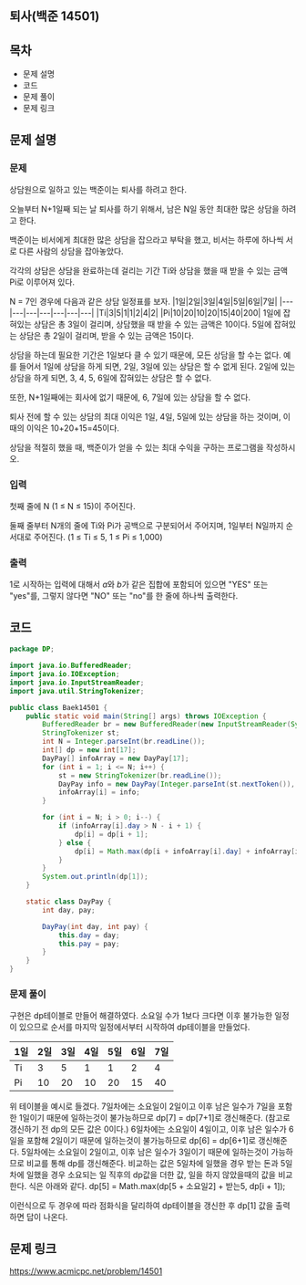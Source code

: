 ## 퇴사(백준 14501)
## 목차
- 문제 설명
- 코드
- 문제 풀이
- 문제 링크


## 문제 설명
### 문제
상담원으로 일하고 있는 백준이는 퇴사를 하려고 한다.

오늘부터 N+1일째 되는 날 퇴사를 하기 위해서, 남은 N일 동안 최대한 많은 상담을 하려고 한다.

백준이는 비서에게 최대한 많은 상담을 잡으라고 부탁을 했고, 비서는 하루에 하나씩 서로 다른 사람의 상담을 잡아놓았다.

각각의 상담은 상담을 완료하는데 걸리는 기간 Ti와 상담을 했을 때 받을 수 있는 금액 Pi로 이루어져 있다.

N = 7인 경우에 다음과 같은 상담 일정표를 보자.
 |1일|2일|3일|4일|5일|6일|7일|
 |---|---|---|---|---|---|---|
 |Ti|3|5|1|1|2|4|2|
 |Pi|10|20|10|20|15|40|200|
1일에 잡혀있는 상담은 총 3일이 걸리며, 상담했을 때 받을 수 있는 금액은 10이다. 5일에 잡혀있는 상담은 총 2일이 걸리며, 받을 수 있는 금액은 15이다.

상담을 하는데 필요한 기간은 1일보다 클 수 있기 때문에, 모든 상담을 할 수는 없다. 예를 들어서 1일에 상담을 하게 되면, 2일, 3일에 있는 상담은 할 수 없게 된다. 2일에 있는 상담을 하게 되면, 3, 4, 5, 6일에 잡혀있는 상담은 할 수 없다.

또한, N+1일째에는 회사에 없기 때문에, 6, 7일에 있는 상담을 할 수 없다.

퇴사 전에 할 수 있는 상담의 최대 이익은 1일, 4일, 5일에 있는 상담을 하는 것이며, 이때의 이익은 10+20+15=45이다.

상담을 적절히 했을 때, 백준이가 얻을 수 있는 최대 수익을 구하는 프로그램을 작성하시오.

### 입력
첫째 줄에 N (1 ≤ N ≤ 15)이 주어진다.

둘째 줄부터 N개의 줄에 Ti와 Pi가 공백으로 구분되어서 주어지며, 1일부터 N일까지 순서대로 주어진다. (1 ≤ Ti ≤ 5, 1 ≤ Pi ≤ 1,000)

### 출력
1로 시작하는 입력에 대해서 $a$와 $b$가 같은 집합에 포함되어 있으면 "YES" 또는 "yes"를, 그렇지 않다면 "NO" 또는 "no"를 한 줄에 하나씩 출력한다.


## 코드
```java
package DP;

import java.io.BufferedReader;
import java.io.IOException;
import java.io.InputStreamReader;
import java.util.StringTokenizer;

public class Baek14501 {
    public static void main(String[] args) throws IOException {
        BufferedReader br = new BufferedReader(new InputStreamReader(System.in));
        StringTokenizer st;
        int N = Integer.parseInt(br.readLine());
        int[] dp = new int[17];
        DayPay[] infoArray = new DayPay[17];
        for (int i = 1; i <= N; i++) {
            st = new StringTokenizer(br.readLine());
            DayPay info = new DayPay(Integer.parseInt(st.nextToken()), Integer.parseInt(st.nextToken()));
            infoArray[i] = info;
        }

        for (int i = N; i > 0; i--) {
            if (infoArray[i].day > N - i + 1) {
                dp[i] = dp[i + 1];
            } else {
                dp[i] = Math.max(dp[i + infoArray[i].day] + infoArray[i].pay, dp[i + 1]);
            }
        }
        System.out.println(dp[1]);
    }

    static class DayPay {
        int day, pay;

        DayPay(int day, int pay) {
            this.day = day;
            this.pay = pay;
        }
    }
}

```


### 문제 풀이
구현은 dp테이블로 만들어 해결하였다. 소요일 수가 1보다 크다면 이후 불가능한 일정이 있으므로 순서를 마지막 일정에서부터 시작하여 dp테이블을 만들었다.

|1일|2일|3일|4일|5일|6일|7일|
|---|---|---|---|---|---|---|
|Ti|3|5|1|1|2|4|2|
|Pi|10|20|10|20|15|40|200|
위 테이블을 예시로 들겠다.
7일차에는 소요일이 2일이고 이후 남은 일수가 7일을 포함한 1일이기 때문에 일하는것이 불가능하므로 dp[7] = dp[7+1]로 갱신해준다. (참고로 갱신하기 전 dp의 모든 값은 0이다.)
6일차에는 소요일이 4일이고, 이후 남은 일수가 6일을 포함해 2일이기 때문에 일하는것이 불가능하므로 dp[6] = dp[6+1]로 갱신해준다.
5일차에는 소요일이 2일이고, 이후 남은 일수가 3일이기 때문에 일하는것이 가능하므로 비교를 통해 dp를 갱신해준다.
비교하는 값은 5일차에 일했을 경우 받는 돈과 5일차에 일했을 경우 소요되는 일 직후의 dp값을 더한 값, 일을 하지 않았을때의 값을 비교한다. 식은 아래와 같다.
dp[5] = Math.max(dp[5 + 소요일2] + 받는5, dp[i + 1]);

이런식으로 두 경우에 따라 점화식을 달리하여 dp테이블을 갱신한 후 dp[1] 값을 출력하면 답이 나온다.

## 문제 링크
https://www.acmicpc.net/problem/14501
